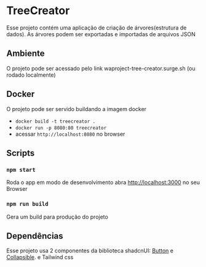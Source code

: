 # TreeCreator

Esse projeto contém uma aplicação de criação de árvores(estrutura de dados). As árvores podem ser exportadas e importadas de arquivos JSON

## Ambiente

O projeto pode ser acessado pelo link waproject-tree-creator.surge.sh (ou rodado localmente)

## Docker

O projeto pode ser servido buildando a imagem docker 

* `docker build -t treecreator .`
* `docker run -p 8080:80 treecreator`
* acessar `http://localhost:8080` no browser

## Scripts

### `npm start`

Roda o app em modo de desenvolvimento
abra [http://localhost:3000](http://localhost:3000) no seu Browser

### `npm run build`

Gera um build para produção do projeto

## Dependências

Esse projeto usa 2 componentes da biblioteca shadcnUI: [Button](https://ui.shadcn.com/docs/components/button) e [Collapsible](https://ui.shadcn.com/docs/components/collapsible). e Tailwind css

